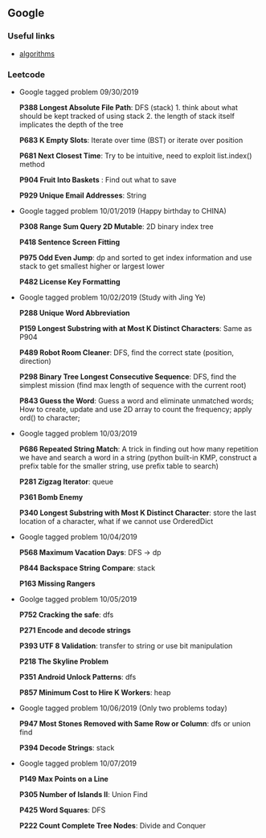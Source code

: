 ## Google

### Useful links

* [algorithms](https://www.1point3acres.com/bbs/thread-554991-1-1.html)

### Leetcode

  * Google tagged problem 09/30/2019

    __P388 Longest Absolute File Path__: DFS (stack) 1. think about what should be kept tracked of using stack 2. the length of stack itself implicates the depth of the tree

    __P683 K Empty Slots__: Iterate over time (BST) or iterate over position

    __P681 Next Closest Time__: Try to be intuitive, need to exploit list.index() method

    __P904 Fruit Into Baskets__ : Find out what to save

    __P929 Unique Email Addresses__: String

  * Google tagged problem 10/01/2019 (Happy birthday to CHINA)

    __P308 Range Sum Query 2D Mutable__: 2D binary index tree

    __P418 Sentence Screen Fitting__

    __P975 Odd Even Jump__: dp and sorted to get index information and use stack to get smallest higher or largest lower

    __P482 License Key Formatting__
  
  * Google tagged problem 10/02/2019 (Study with Jing Ye)

    __P288 Unique Word Abbreviation__

    __P159 Longest Substring with at Most K Distinct Characters__: Same as P904

    __P489 Robot Room Cleaner__: DFS, find the correct state (position, direction)

    __P298 Binary Tree Longest Consecutive Sequence__: DFS, find the simplest mission (find max length of sequence with the current root)

    __P843 Guess the Word__: Guess a word and eliminate unmatched words; How to create, update and use 2D array to count the frequency; apply ord() to character; 

  * Google tagged problem 10/03/2019 
  
    __P686 Repeated String Match__: A trick in finding out how many repetition we have and search a word in a string (python built-in KMP, construct a prefix table for the smaller string, use prefix table to search)

    __P281 Zigzag Iterator__: queue

    __P361 Bomb Enemy__

    __P340 Longest Substring with Most K Distinct Character__: store the last location of a character, what if we cannot use OrderedDict


  * Google tagged problem 10/04/2019

    __P568 Maximum Vacation Days__: DFS -> dp

    __P844 Backspace String Compare__: stack

    __P163 Missing Rangers__

  * Goolge tagged problem 10/05/2019

    __P752 Cracking the safe__: dfs

    __P271 Encode and decode strings__

    __P393 UTF 8 Validation__: transfer to string or use bit manipulation

    __P218 The Skyline Problem__

    __P351 Android Unlock Patterns__: dfs

    __P857 Minimum Cost to Hire K Workers__: heap

  * Google tagged problem 10/06/2019 (Only two problems today)

    __P947 Most Stones Removed with Same Row or Column__: dfs or union find

    __P394 Decode Strings__: stack

  * Google tagged problem 10/07/2019 

    __P149 Max Points on a Line__

    __P305 Number of Islands II__: Union Find

    __P425 Word Squares__: DFS

    __P222 Count Complete Tree Nodes__: Divide and Conquer

    